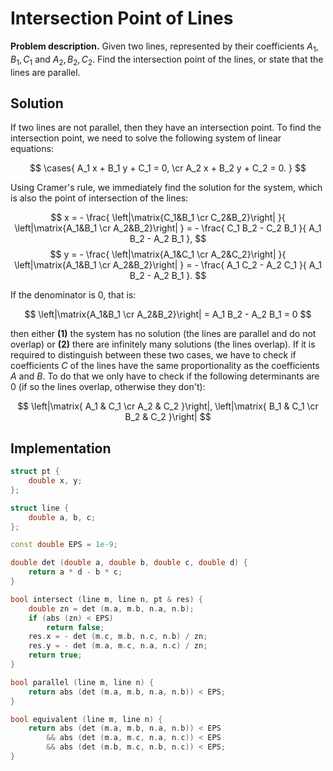 <!--?title Intersection Point of Lines-->

# Intersection Point of Lines

**Problem description.** Given two lines, represented by their coefficients $A_1, B_1, C_1$ and $A_2, B_2, C_2$. Find the intersection point of the lines, or state that the lines are parallel.

## Solution

If two lines are not parallel, then they have an intersection point. To find the intersection point, we need to solve the following system of linear equations:

$$ \cases{ A_1 x + B_1 y + C_1 = 0, \cr
A_2 x + B_2 y + C_2 = 0. } $$

Using Cramer's rule, we immediately find the solution for the system, which is also the point of intersection of the lines:

$$ x = - \frac{ \left|\matrix{C_1&B_1 \cr C_2&B_2}\right| }{ \left|\matrix{A_1&B_1 \cr A_2&B_2}\right| } = - \frac{ C_1 B_2 - C_2 B_1 }{ A_1 B_2 - A_2 B_1 }, $$
$$ y = - \frac{ \left|\matrix{A_1&C_1 \cr A_2&C_2}\right| }{ \left|\matrix{A_1&B_1 \cr A_2&B_2}\right| } = - \frac{ A_1 C_2 - A_2 C_1 }{ A_1 B_2 - A_2 B_1 }. $$

If the denominator is $0$, that is:

$$ \left|\matrix{A_1&B_1 \cr A_2&B_2}\right| = A_1 B_2 - A_2 B_1 = 0 $$

then either **(1)** the system has no solution (the lines are parallel and do not overlap) or **(2)** there are infinitely many solutions (the lines overlap). If it is required to distinguish between these two cases, we have to check if coefficients $C$ of the lines have the same proportionality as the coefficients $A$ and $B$. To do that we only have to check if the following determinants are $0$ (if so the lines overlap, otherwise they don't):

$$ \left|\matrix{ A_1 & C_1 \cr A_2 & C_2 }\right|, \left|\matrix{ B_1 & C_1 \cr B_2 & C_2 }\right| $$

## Implementation

```cpp
struct pt {
	double x, y;
};

struct line {
	double a, b, c;
};

const double EPS = 1e-9;

double det (double a, double b, double c, double d) {
	return a * d - b * c;
}

bool intersect (line m, line n, pt & res) {
	double zn = det (m.a, m.b, n.a, n.b);
	if (abs (zn) < EPS)
		return false;
	res.x = - det (m.c, m.b, n.c, n.b) / zn;
	res.y = - det (m.a, m.c, n.a, n.c) / zn;
	return true;
}

bool parallel (line m, line n) {
	return abs (det (m.a, m.b, n.a, n.b)) < EPS;
}

bool equivalent (line m, line n) {
	return abs (det (m.a, m.b, n.a, n.b)) < EPS
		&& abs (det (m.a, m.c, n.a, n.c)) < EPS
		&& abs (det (m.b, m.c, n.b, n.c)) < EPS;
}
```
